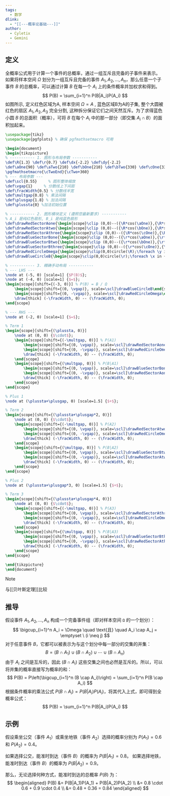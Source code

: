 ```yaml
---
tags:
  - 数学
dlink:
  - "[[---概率论基础---]]"
author:
  - Cyletix
  - Gemini
---
```

## 定义
全概率公式用于计算一个事件的总概率，通过一组互斥且完备的子事件来表示。
如果将样本空间 $\Omega$ 划分为一组互斥且完备的事件 $A_1, A_2, \ldots, A_n$，那么任意一个子事件 $B$ 的总概率，可以通过计算 $B$ 在每一个 $A_i$ 上的条件概率并加权求和得到。
$$
P(B) = \sum_{i=1}^n P(B|A_i)P(A_i)
$$
如图所示, 定义红色区域为A, 样本空间 $Ω=A$ , 蓝色区域B为A的子集, 整个大圆被红色的扇区 $A_1, A_2, A_3$ 完全分割, 这种拆分保证它们之间天然互斥。为了求得蓝色小圆 $B$ 的总面积（概率），可将 $B$ 在每个 $A_i$ 中的那一部分（即交集 $A_i \cap B$）的面积加起来。

```tikz
\usepackage{tikz}
\usepackage{pgfplots} % 确保 pgfmathsetmacro 可用

\begin{document}
\begin{tikzpicture}
% ----------- 1. 图形与布局参数 -----------
\def\R{1.3} \def\r{0.7} \def\dx{-2.2} \def\dy{-2.2}
\def\aOne{90} \def\aTwo{210} \def\bOne{210} \def\bTwo{330} \def\cOne{330} \def\cTwo{90}
\pgfmathsetmacro{\cTwoEnd}{\cTwo+360}
% --- 布局参数 ---
\def\scl{0.55}     % 图形整体缩放
\def\vgap{1}     % 分数线上下间距
\def\fracWidth{0.5} % 分数线半宽
\def\multgap{0.8} % 乘法间隔
\def\plusgap{1.8} % 加法间隔
\def\plussta{0} %加法初始位置

% ----------- 2. 图形模块定义 (遵照您最新要求) -----------
% A_i 是纯红色扇形, B_i 是纯蓝色扇形
\def\drawRedSectorAone{\begin{scope}\clip (0,0)--({\R*cos(\aOne)},{\R*sin(\aOne)}) arc(\aOne:\aTwo:\R)--cycle;\foreach \y in {-2.2,-2.0,...,2.2}{\draw[red,thin](\dx,\y)--(-\dx,\y);}\end{scope}\draw[thick](0,0)--({\R*cos(\aOne)},{\R*sin(\aOne)}) arc(\aOne:\aTwo:\R)--cycle;}
\def\drawRedSectorAtwo{\begin{scope}\clip (0,0)--({\R*cos(\bOne)},{\R*sin(\bOne)}) arc(\bOne:\bTwo:\R)--cycle;\foreach \y in {-2.2,-2.0,...,2.2}{\draw[red,thin](\dx,\y)--(-\dx,\y);}\end{scope}\draw[thick](0,0)--({\R*cos(\bOne)},{\R*sin(\bOne)}) arc(\bOne:\bTwo:\R)--cycle;}
\def\drawRedSectorAthree{\begin{scope}\clip (0,0)--({\R*cos(\cOne)},{\R*sin(\cOne)}) arc(\cOne:\cTwoEnd:\R)--cycle;\foreach \y in {-2.2,-2.0,...,2.2}{\draw[red,thin](\dx,\y)--(-\dx,\y);}\end{scope}\draw[thick](0,0)--({\R*cos(\cOne)},{\R*sin(\cOne)}) arc(\cOne:\cTwoEnd:\R)--cycle;}
\def\drawBlueSectorBone{\begin{scope}\clip (0,0)--({\r*cos(\aOne)},{\r*sin(\aOne)}) arc(\aOne:\aTwo:\r)--cycle;\foreach \x in {-2.2,-2.0,...,2.2}{\draw[blue,thin](\x,\dy)--(\x,-\dy);}\end{scope}\draw[thick](0,0)--({\r*cos(\aOne)},{\r*sin(\aOne)}) arc(\aOne:\aTwo:\r)--cycle;}
\def\drawBlueSectorBtwo{\begin{scope}\clip (0,0)--({\r*cos(\bOne)},{\r*sin(\bOne)}) arc(\bOne:\bTwo:\r)--cycle;\foreach \x in {-2.2,-2.0,...,2.2}{\draw[blue,thin](\x,\dy)--(\x,-\dy);}\end{scope}\draw[thick](0,0)--({\r*cos(\bOne)},{\r*sin(\bOne)}) arc(\bOne:\bTwo:\r)--cycle;}
\def\drawBlueSectorBthree{\begin{scope}\clip (0,0)--({\r*cos(\cOne)},{\r*sin(\cOne)}) arc(\cOne:\cTwoEnd:\r)--cycle;\foreach \x in {-2.2,-2.0,...,2.2}{\draw[blue,thin](\x,\dy)--(\x,-\dy);}\end{scope}\draw[thick](0,0)--({\r*cos(\cOne)},{\r*sin(\cOne)}) arc(\cOne:\cTwoEnd:\r)--cycle;}
\def\drawRedCircleOmega{\begin{scope}\clip(0,0)circle(\R);\foreach \y in {-2.2,-2.0,...,2.2}{\draw[red,thin](\dx,\y)--(-\dx,\y);}\end{scope}\draw[thick](0,0)circle(\R);}
\def\drawBlueCircleB{\begin{scope}\clip(0,0)circle(\r);\foreach \x in {-2.2,-2.0,...,2.2}{\draw[blue,thin](\x,\dy)--(\x,-\dy);}\end{scope}\draw[thick](0,0)circle(\r);}

% ----------- 3. 精确手动布局 -----------
% --- LHS ---
\node at (-5, 0) [scale=1] {$P(B)$};
\node at (-4, 0) [scale=1] {$=$};
\begin{scope}[shift={(-3, 0)}] % P(B) = B / Ω
    \begin{scope}[shift={(0, \vgap)}, scale=\scl]\drawBlueCircleB\end{scope}
    \begin{scope}[shift={(0, -\vgap)}, scale=\scl]\drawRedCircleOmega\end{scope}
    \draw[thick] (-\fracWidth, 0) -- (\fracWidth, 0);
\end{scope}

% --- RHS ---
\node at (-2, 0) [scale=1] {$=$};

% Term 1
\begin{scope}[shift={(\plussta, 0)}]
    \node at (0, 0) {$\cdot$};
    \begin{scope}[shift={(-\multgap, 0)}] % P(A1)
        \begin{scope}[shift={(0, \vgap)}, scale=\scl]\drawRedSectorAone\end{scope}
        \begin{scope}[shift={(0, -\vgap)}, scale=\scl]\drawRedCircleOmega\end{scope}
        \draw[thick] (-\fracWidth, 0) -- (\fracWidth, 0);
    \end{scope}
    \begin{scope}[shift={(\multgap, 0)}] % P(B|A1)
        \begin{scope}[shift={(0, \vgap)}, scale=\scl]\drawBlueSectorBone\end{scope}
        \begin{scope}[shift={(0, -\vgap)}, scale=\scl]\drawRedSectorAone\end{scope}
        \draw[thick] (-\fracWidth, 0) -- (\fracWidth, 0);
    \end{scope}
\end{scope}

% Plus 1
\node at (\plussta+\plusgap, 0) [scale=1.5] {$+$};

% Term 2
\begin{scope}[shift={(\plussta+\plusgap*2, 0)}]
    \node at (0, 0) {$\cdot$};
    \begin{scope}[shift={(-\multgap, 0)}] % P(A2)
        \begin{scope}[shift={(0, \vgap)}, scale=\scl]\drawRedSectorAtwo\end{scope}
        \begin{scope}[shift={(0, -\vgap)}, scale=\scl]\drawRedCircleOmega\end{scope}
        \draw[thick] (-\fracWidth, 0) -- (\fracWidth, 0);
    \end{scope}
    \begin{scope}[shift={(\multgap, 0)}] % P(B|A2)
        \begin{scope}[shift={(0, \vgap)}, scale=\scl]\drawBlueSectorBtwo\end{scope}
        \begin{scope}[shift={(0, -\vgap)}, scale=\scl]\drawRedSectorAtwo\end{scope}
        \draw[thick] (-\fracWidth, 0) -- (\fracWidth, 0);
    \end{scope}
\end{scope}

% Plus 2
\node at (\plussta+\plusgap*3, 0) [scale=1.5] {$+$};

% Term 3
\begin{scope}[shift={(\plussta+\plusgap*4, 0)}]
    \node at (0, 0) {$\cdot$};
    \begin{scope}[shift={(-\multgap, 0)}] % P(A3)
        \begin{scope}[shift={(0, \vgap)}, scale=\scl]\drawRedSectorAthree\end{scope}
        \begin{scope}[shift={(0, -\vgap)}, scale=\scl]\drawRedCircleOmega\end{scope}
        \draw[thick] (-\fracWidth, 0) -- (\fracWidth, 0);
    \end{scope}
    \begin{scope}[shift={(\multgap, 0)}] % P(B|A3)
        \begin{scope}[shift={(0, \vgap)}, scale=\scl]\drawBlueSectorBthree\end{scope}
        \begin{scope}[shift={(0, -\vgap)}, scale=\scl]\drawRedSectorAthree\end{scope}
        \draw[thick] (-\fracWidth, 0) -- (\fracWidth, 0);
    \end{scope}
\end{scope}

\end{tikzpicture}
\end{document}
```

> [!NOTE] 
> 与[[贝叶斯定理]]比较

## 推导

假设事件 $A_1, A_2, \ldots, A_n$ 构成一个完备事件组（即对样本空间 `Ω` 的一个划分）：
$$
\bigcup_{i=1}^n A_i = \Omega \quad \text{且} \quad A_i \cap A_j = \emptyset \ (i \neq j)
$$
对于任意事件 $B$，它都可以被表示为与这个划分中每一部分的交集的并集：
$$
B = (B \cap A_1) \cup (B \cap A_2) \cup \cdots \cup (B \cap A_n)
$$
由于 $A_i$ 之间是互斥的，因此 $(B \cap A_i)$ 这些交集之间也必然是互斥的。所以，可以将并集的概率直接写为概率的和：
$$
P(B) = P\left(\bigcup_{i=1}^n (B \cap A_i)\right) = \sum_{i=1}^n P(B \cap A_i)
$$
根据条件概率的乘法公式 $P(B \cap A_i) = P(B|A_i)P(A_i)$，将其代入上式，即可得到全概率公式：
$$
P(B) = \sum_{i=1}^n P(B|A_i)P(A_i)
$$
## 示例
假设乘坐公交（事件 $A_1$）或乘坐地铁（事件 $A_2$）选择的概率分别为 $P(A_1) = 0.6$ 和 $P(A_2) = 0.4$。

如果选择公交，能准时到达（事件 $B$）的概率为 $P(B|A_1) = 0.8$。
如果选择地铁，能准时到达（事件 $B$）的概率为 $P(B|A_2) = 0.9$。

那么，无论选择何种方式，能准时到达的总概率 $P(B)$ 为：
$$
\begin{aligned}
P(B) &= P(B|A_1)P(A_1) + P(B|A_2)P(A_2) \\
&= 0.8 \cdot 0.6 + 0.9 \cdot 0.4 \\
&= 0.48 + 0.36 = 0.84
\end{aligned}
$$
